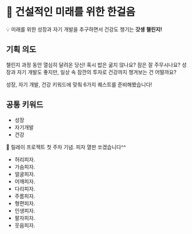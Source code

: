 # **👣** 건설적인 미래를 위한 한걸음

<aside>
💡 미래를 위한 성장과 자기 개발을 추구하면서 건강도 챙기는 <strong>갓생</strong> <strong>챌린지!</strong>

</aside>

## 기획 의도

챌린지 과정 동안 열심히 달려온 당신! 혹시 밥은 굶지 않나요? 잠은 잘 주무시나요? 성장과 자기 개발도 좋지만, 일상 속 잠깐의 투자로 건강까지 챙겨보는 건 어떨까요?

성장, 자기 개발, 건강 키워드에 맞춰 6가지 퀘스트를 준비해봤습니다!

## 공통 키워드

- 성장
- 자기개발
- 건강

🍕 릴레이 프로젝트 첫 주차 기념. 피자 열판 쏘겠습니다^^ 

- 허리피자.
- 가슴피자.
- 얼굴피자.
- 어깨피자.
- 다리피자.
- 주름피자.
- 형편피자.
- 인생피자.
- 팔자피자.
- 웃음피자.